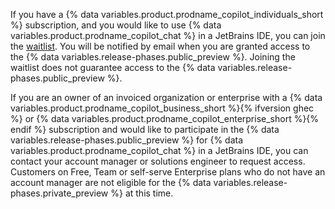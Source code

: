 If you have a {% data variables.product.prodname_copilot_individuals_short %} subscription, and you would like to use {% data variables.product.prodname_copilot_chat %} in a JetBrains IDE, you can join the [waitlist](https://github.com/github-copilot/chat_jetbrains_waitlist_signup/join). You will be notified by email when you are granted access to the {% data variables.release-phases.public_preview %}. Joining the waitlist does not guarantee access to the {% data variables.release-phases.public_preview %}.

If you are an owner of an invoiced organization or enterprise with a {% data variables.product.prodname_copilot_business_short %}{% ifversion ghec %} or {% data variables.product.prodname_copilot_enterprise_short %}{% endif %} subscription and would like to participate in the {% data variables.release-phases.public_preview %} for {% data variables.product.prodname_copilot_chat %} in a JetBrains IDE, you can contact your account manager or solutions engineer to request access. Customers on Free, Team or self-serve Enterprise plans who do not have an account manager are not eligible for the {% data variables.release-phases.private_preview %} at this time.
